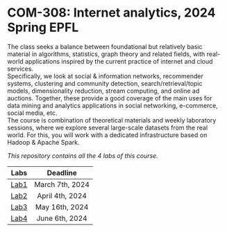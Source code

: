 # COM-308: Internet analytics, 2024 Spring EPFL

The class seeks a balance between foundational but relatively basic material in algorithms, statistics, graph theory and related fields, with real-world applications inspired by the current practice of internet and cloud services.  
Specifically, we look at social & information networks, recommender systems, clustering and community detection, search/retrieval/topic models, dimensionality reduction, stream computing, and online ad auctions. Together, these provide a good coverage of the main uses for data mining and analytics applications in social networking, e-commerce, social media, etc.  
The course is combination of theoretical materials and weekly laboratory sessions, where we explore several large-scale datasets from the real world. For this, you will work with a dedicated infrastructure based on Hadoop & Apache Spark.  

*This repository contains all the 4 labs of this course.*

|Labs|Deadline|
|:--:|:------:|
|[Lab1](https://github.com/YanY-Henry/COM-308-Internet-analytics/tree/main/lab1)|March 7th, 2024|
|[Lab2](https://github.com/YanY-Henry/COM-308-Internet-analytics/tree/main/lab2)|April 4th, 2024|
|[Lab3](https://github.com/YanY-Henry/COM-308-Internet-analytics/tree/main/lab3)|May 16th, 2024|
|[Lab4](https://github.com/YanY-Henry/COM-308-Internet-analytics/tree/main/lab4)|June 6th, 2024|
